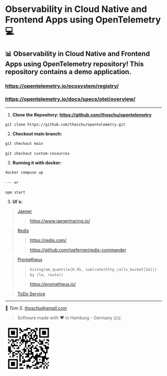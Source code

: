 # Observability in Cloud Native and Frontend Apps using OpenTelemetry 💻

## 📊 Observability in Cloud Native and Frontend Apps using OpenTelemetry repository! This repository contains a demo application.

### https://opentelemetry.io/ecosystem/registry/
### https://opentelemetry.io/docs/specs/otel/overview/

---

1. **Clone the Repository: https://github.com/thoschu/opentelemetry** 

```
git clone https://github.com/thoschu/opentelemetry.git
```

2. **Checkout main branch:** 

```
git checkout main

git checkout custom-resources
```

3. **Running it with docker:** 
```
docker compose up

--- or

npm start
```

3. **UI´s:**

> [Jaeger](http://localhost:16686/)
> > https://www.jaegertracing.io/

> [Redis](http://localhost:8088/)
> > https://redis.com/
> 
> > https://github.com/joeferner/redis-commander

> [Prometheus](http://localhost:9090/)
>
> > ```histogram_quantile(0.95, sum(rate(http_calls_bucket[1m])) by (le, route)) ```
>
> > https://prometheus.io/

> [ToDo Service](http://localhost:8081/todos)

---

📯
*Tom S.*
*thoschu@gmail.com*

> Software made with ❤️ in Hamburg - Germany 🇩🇪

![qr-code](./assets/thomas-schulte.de.png)
